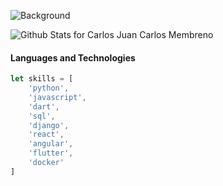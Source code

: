 ![Background](https://github.com/ninjac0py/ninjac0py/blob/master/imgs/bg.jpg)



![Github Stats for Carlos Juan Carlos Membreno](https://github-readme-stats.vercel.app/api?username=ninjac0py&show_icons=true&hide_border=true&title_color=ffb300&icon_color=ffb300&bg_color=dddddd)



#### Languages and Technologies

```javascript
let skills = [
    'python',
    'javascript',
    'dart',
    'sql',
    'django',
    'react',
    'angular',
    'flutter',
    'docker'
]
```
